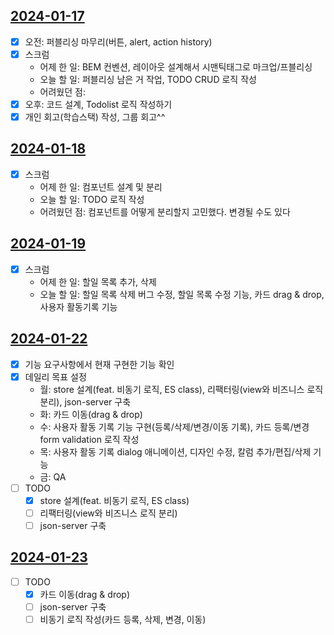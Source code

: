 ## [2024-01-17](../../0.DailyNote/2024-01-17.md)
- [x] 오전: 퍼블리싱 마무리(버튼, alert, action history)
- [x] 스크럼
	- 어제 한 일: BEM 컨벤션, 레이아웃 설계해서 시맨틱태그로 마크업/프블리싱
	- 오늘 할 일: 퍼블리싱 남은 거 작업, TODO CRUD 로직 작성
	- 어려웠던 점: 
- [x] 오후: 코드 설계, Todolist 로직 작성하기
- [x] 개인 회고(학습스택) 작성, 그룹 회고^^

## [2024-01-18](../../0.DailyNote/2024-01-18.md)
- [x] 스크럼
	- 어제 한 일: 컴포넌트 설계 및 분리
	- 오늘 할 일: TODO 로직 작성
	- 어려웠던 점: 컴포넌트를 어떻게 분리할지 고민했다. 변경될 수도 있다

## [2024-01-19](../../0.DailyNote/2024-01-19.md)
- [x] 스크럼
	- 어제 한 일: 할일 목록 추가, 삭제
	- 오늘 할 일: 할일 목록 삭제 버그 수정, 할일 목록 수정 기능, 카드 drag & drop, 사용자 활동기록 기능

## [2024-01-22](../../0.DailyNote/2024-01-22.md)
- [x] 기능 요구사항에서 현재 구현한 기능 확인
- [x] 데일리 목표 설정
	- 월: store 설계(feat. 비동기 로직, ES class), 리팩터링(view와 비즈니스 로직 분리), json-server 구축
	- 화: 카드 이동(drag & drop)
	- 수: 사용자 활동 기록 기능 구현(등록/삭제/변경/이동 기록), 카드 등록/변경 form validation 로직 작성
	- 목: 사용자 활동 기록 dialog 애니메이션, 디자인 수정, 칼럼 추가/편집/삭제 기능
	- 금: QA
- [ ] TODO
	- [x] store 설계(feat. 비동기 로직, ES class)
	- [ ] 리팩터링(view와 비즈니스 로직 분리)
	- [ ] json-server 구축

## [2024-01-23](../../0.DailyNote/2024-01-23.md)
- [ ] TODO
	- [x] 카드 이동(drag & drop)
	- [ ] json-server 구축
	- [ ] 비동기 로직 작성(카드 등록, 삭제, 변경, 이동)